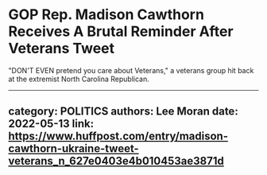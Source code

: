# GOP Rep. Madison Cawthorn Receives A Brutal Reminder After Veterans Tweet

"DON'T EVEN pretend you care about Veterans," a veterans group hit back at the extremist North Carolina Republican.

---
category: POLITICS
authors: Lee Moran
date: 2022-05-13
link: https://www.huffpost.com/entry/madison-cawthorn-ukraine-tweet-veterans_n_627e0403e4b010453ae3871d
---
